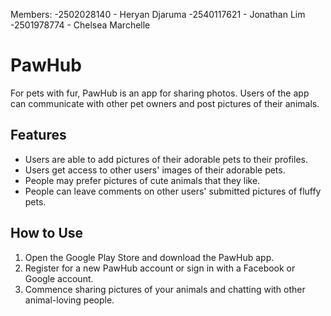 Members:
-2502028140 - Heryan Djaruma
-2540117621 - Jonathan Lim
-2501978774 - Chelsea Marchelle

# PawHub
For pets with fur, PawHub is an app for sharing photos. Users of the app can communicate with other pet owners and post pictures of their animals.

## Features

- Users are able to add pictures of their adorable pets to their profiles.
- Users get access to other users' images of their adorable pets.
- People may prefer pictures of cute animals that they like.
- People can leave comments on other users' submitted pictures of fluffy pets.

## How to Use

1. Open the Google Play Store and download the PawHub app.
2. Register for a new PawHub account or sign in with a Facebook or Google account.
3. Commence sharing pictures of your animals and chatting with other animal-loving people.

